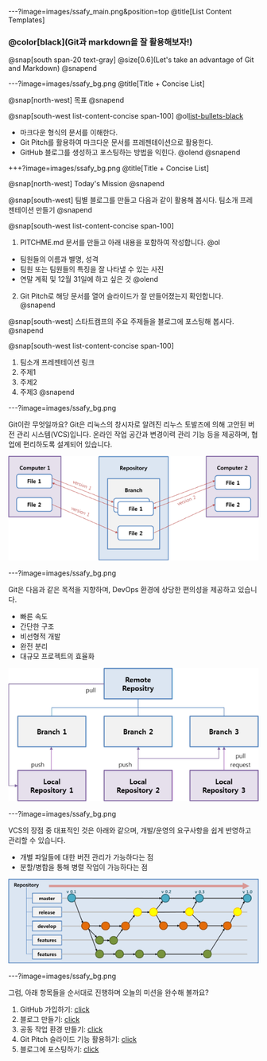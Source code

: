 ---?image=images/ssafy_main.png&position=top
@title[List Content Templates]

### @color[black](Git과 markdown을 잘 활용해보자!)

@snap[south span-20 text-gray]
@size[0.6](Let's take an advantage of Git and Markdown)
@snapend

---?image=images/ssafy_bg.png
@title[Title + Concise List]

@snap[north-west]
목표
@snapend

@snap[south-west list-content-concise span-100]
@ol[list-bullets-black](false)
- 마크다운 형식의 문서를 이해한다.
- Git Pitch를 활용하여 마크다운 문서를 프레젠테이션으로 활용한다.
- GitHub 블로그를 생성하고 포스팅하는 방법을 익힌다.
@olend
@snapend

+++?image=images/ssafy_bg.png
@title[Title + Concise List]

@snap[north-west]
Today's Mission 
@snapend

@snap[south-west]
팀별 블로그를 만들고 다음과 같이 활용해 봅시다.
팀소개 프레젠테이션 만들기
@snapend

@snap[south-west list-content-concise span-100]
1. PITCHME.md 문서를 만들고 아래 내용을 포함하여 작성합니다.
@ol
- 팀원들의 이름과 별명, 성격
- 팀원 또는 팀원들의 특징을 잘 나타낼 수 있는 사진 
- 연말 계획 및 12월 31일에 하고 싶은 것
@olend
2. Git Pitch로 해당 문서를 열어 슬라이드가 잘 만들어졌는지 확인합니다. 
@snapend

@snap[south-west]
스타트캠프의 주요 주제들을 블로그에 포스팅해 봅시다.
@snapend

@snap[south-west list-content-concise span-100]
1. 팀소개 프레젠테이션 링크
2. 주제1
3. 주제2
4. 주제3
@snapend

---?image=images/ssafy_bg.png

Git이란 무엇일까요?
Git은 리눅스의 창시자로 알려진 리누스 토발즈에 의해 고안된 버전 관리 시스템(VCS)입니다. 온라인 작업 공간과 변경이력 관리 기능 등을 제공하며, 협업에 편리하도록 설계되어 있습니다.

![What is Git](images/what_is_git.png)

---?image=images/ssafy_bg.png

Git은 다음과 같은 목적을 지향하며, DevOps 환경에 상당한 편의성을 제공하고 있습니다. 
- 빠른 속도 
- 간단한 구조 
- 비선형적 개발 
- 완전 분리 
- 대규모 프로젝트의 효율화

![Purpose of Git](images/purpose_of_git.png)

---?image=images/ssafy_bg.png

VCS의 장점 중 대표적인 것은 아래와 같으며, 개발/운영의 요구사항을 쉽게 반영하고 관리할 수 있습니다. 
- 개별 파일들에 대한 버전 관리가 가능하다는 점 
- 분할/병합을 통해 병렬 작업이 가능하다는 점

![Pros of VCS](images/pros_of_vcs.png)

---?image=images/ssafy_bg.png

그럼, 아래 항목들을 순서대로 진행하며 오늘의 미션을 완수해 볼까요?

1. GitHub 가입하기: [click](https://ssafy2018.github.io/public/Join-GitHub/)
2. 블로그 만들기: [click](https://ssafy2018.github.io/public/Add-Collaborator/) 
3. 공동 작업 환경 만들기: [click](https://ssafy2018.github.io/public/Slideshow-with-GitPitch/)
4. Git Pitch 슬라이드 기능 활용하기: [click](https://ssafy2018.github.io/public/Create-Page-with-Theme/) 
5. 블로그에 포스팅하기: [click](https://ssafy2018.github.io/public/Posting-on-Your-Blog/)
